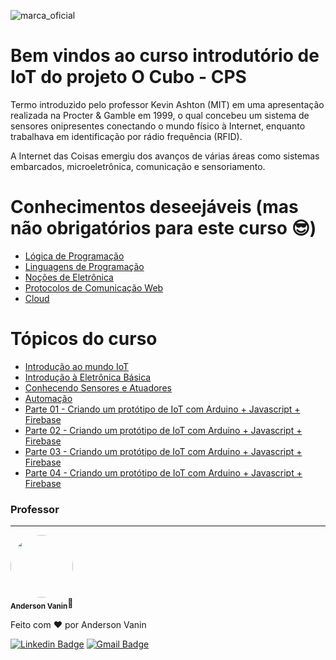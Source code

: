![marca_oficial](https://user-images.githubusercontent.com/101676959/229141607-7304b4b6-f112-4c93-85bf-e7a1b41d2667.png)

# Bem vindos ao curso introdutório de IoT do projeto O Cubo - CPS

Termo introduzido pelo professor Kevin Ashton (MIT) em uma apresentação realizada na Procter & Gamble em 1999, o qual concebeu um sistema de sensores onipresentes conectando o mundo físico à Internet, enquanto trabalhava em identificação por rádio frequência (RFID).

A Internet das Coisas emergiu dos avanços de várias áreas como sistemas embarcados, microeletrônica, comunicação e sensoriamento.

Conhecimentos deseejáveis (mas não obrigatórios para  este curso :sunglasses:)
=================
<!--ts-->
   * [Lógica de Programação]()
   * [Linguagens de Programação]()
   * [Noções de Eletrônica]()
   * [Protocolos de Comunicação Web]()      
   * [Cloud]()
   
<!--te-->

Tópicos do curso
=================
<!--ts-->
   * [Introdução ao mundo IoT]()
   * [Introdução à Eletrônica Básica]()
   * [Conhecendo Sensores e Atuadores]()
   * [Automação]()      
   * [Parte 01 - Criando um protótipo de IoT com Arduino + Javascript + Firebase]()
   * [Parte 02 - Criando um protótipo de IoT com Arduino + Javascript + Firebase]()
   * [Parte 03 - Criando um protótipo de IoT com Arduino + Javascript + Firebase]()
   * [Parte 04 - Criando um protótipo de IoT com Arduino + Javascript + Firebase]()
<!--te-->


### Professor
---


 <img style="border-radius: 50%;" src="https://avatars.githubusercontent.com/u/101676959?v=4" width="100px;" alt=""/>
 <br />
 <sub><b>Anderson Vanin</b></sub>🚀


Feito com ❤️ por Anderson Vanin 

[![Linkedin Badge](https://img.shields.io/badge/-Anderson-blue?style=flat-square&logo=Linkedin&logoColor=white&link=https://br.linkedin.com/in/anderson-vanin/)](https://br.linkedin.com/in/anderson-vanin) 
[![Gmail Badge](https://img.shields.io/badge/-profandersonvanin01@gmail.com-c14438?style=flat-square&logo=Gmail&logoColor=white&link=mailto:profandersonvanin01@gmail.com)](mailto:profandersonvanin01@gmail.com)
